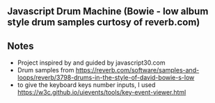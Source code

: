 

## Javascript Drum Machine (Bowie - low album style drum samples curtosy of reverb.com)


## Notes
- Project inspired by and guided by javascript30.com
- Drum samples from https://reverb.com/software/samples-and-loops/reverb/3798-drums-in-the-style-of-david-bowie-s-low
- to give the keyboard keys number inputs, I used https://w3c.github.io/uievents/tools/key-event-viewer.html
